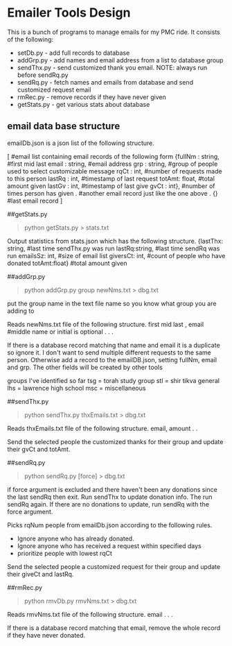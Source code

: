 # Emailer Tools Design

This is a bunch of programs to manage emails for my PMC ride. It consists of the following:

* setDb.py - add full records to database
* addGrp.py - add names and email address from a list to database group
* sendThx.py - send customized thank you email. NOTE: always run before sendRq.py
* sendRq.py - fetch names and emails from database and send customized request email
* rmRec.py - remove records if they have never given
* getStats.py - get various stats about database

## email data base structure
emailDb.json is a json list of the following structure.

[                     #email list containing email records of the following form
  {fullNm : string,   #first mid last
  email : string,     #email address
  grp : string,       #group of people used to select customizable message
  rqCt : int,         #number of requests made to this person
  lastRq : int,       #timestamp of last request
  totAmt: float,      #total amount given
  lastGv : int,       #timestamp of last give
  gvCt : int},        #number of times person has given
  .                   #another email record just like the one above
  .
  {}                  #last email record
]

##getStats.py

>python getStats.py > stats.txt

Output statistics from stats.json which has the following structure.
{lastThx: string, #last time sendThx.py was run
lastRq:string,    #last time sendRq was run
emailsSz: int,    #size of email list
giversCt: int,    #count of people who have donated
totAmt:float}     #total amount given

##addGrp.py

>python addGrp.py group newNms.txt > dbg.txt

put the group name in the text file name so you know what group you are adding to

Reads newNms.txt file of the following structure.
first mid last , email #middle name or initial is optional
.
.
.

If there is a database record matching that name and email it is a duplicate so ignore it. I don't want to send multiple different requests to the same person. Otherwise add a record to the emailDB.json, setting fullNm, email and grp. The other fields will be created by other tools 

groups I've identified so far 
tsg = torah study group
stl = shir tikva general
lhs = lawrence high school
msc = miscellaneous

##sendThx.py

>python sendThx.py thxEmails.txt > dbg.txt

Reads thxEmails.txt file of the following structure.
email, amount
.
.

Send the selected people the customized thanks for their group and update their gvCt and totAmt.

##sendRq.py

>python sendRq.py  [force] > dbg.txt

if force argument is excluded and there haven't been any donations since the last sendRq then exit. Run sendThx to update donation info. The run sendRq again. If there are no donations to update, run sendRq with the force argument.

Picks rqNum people from emailDb.json according to the following rules.
* Ignore anyone who has already donated.
* Ignore anyone who has received a request within specified days
* prioritize people with lowest rqCt

Send the selected people a customized request for their group and update their giveCt and lastRq.

##rmRec.py

>python rmvDb.py rmvNms.txt > dbg.txt

Reads rmvNms.txt file of the following structure.
email
.
.
.

If there is a database record matching that email, remove the whole record if they have never donated.


